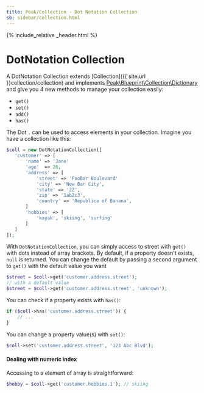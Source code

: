```yaml
---
title: Peak/Collection - Dot Notation Collection
sb: sidebar/collection.html
---
```


{% include_relative _header.html %}

# DotNotation Collection

A DotNotation Collection extends [Collection]({{ site.url }}collection/collection) and implements [Peak\Blueprint\Collection\Dictionary](https://github.com/peakphp/framework/blob/master/src/Blueprint/Collection/Dictionary.php) and give you 4 new methods to manage your collection easily:
 - ``get()``
 - ``set()``
 - ``add()``
 - ``has()``
 
 The Dot ``.`` can be used to access elements in your collection. Imagine you have a collection like this:
 
 ```php
 $coll = new DotNotationCollection([
    'customer' => [
        'name' => 'Jane'
        'age'  => 26,
        'address' => [
            'street' => 'FooBar Boulevard'
            'city' => 'New Bar City',
            'state' => 'ZZ',
            'zip' => '1ab2c3',
            'country' => 'Republica of Banana',
        ]
        'hobbies' => [
            'kayak', 'skiing', 'surfing'
        ]
    ]
 ]);
 ```
 
With ``DotNotationCollection``, you can simply access to street with ``get()`` with dots instead of array brackets. By default, if a property doesn't exists, ``null`` is returned. You can change the default by passing a second argument to ``get()`` with the default value you want 
```php
$street = $coll->get('customer.address.street');
// with a default value
$street = $coll->get('customer.address.street', 'unknown');
```

You can check if a property exists with ``has()``:
```php
if ($coll->has('customer.address.street')) {
    // ...
}
```

You can change a property value(s) with ``set()``:
```php
$coll->set('customer.address.street', '123 Abc Blvd');
```

#### Dealing with numeric index

Accessing to a element of array is straightforward:
```php
$hobby = $coll->get('customer.hobbies.1'); // skiing
```
